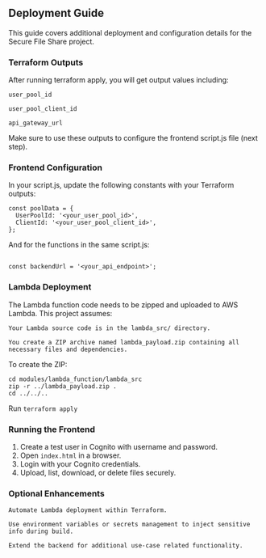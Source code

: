 
## Deployment Guide

This guide covers additional deployment and configuration details for the Secure File Share project.

### Terraform Outputs

After running terraform apply, you will get output values including:

    user_pool_id

    user_pool_client_id

    api_gateway_url

Make sure to use these outputs to configure the frontend script.js file (next step).

### Frontend Configuration

In your script.js, update the following constants with your Terraform outputs:

```
const poolData = {
  UserPoolId: '<your_user_pool_id>',
  ClientId: '<your_user_pool_client_id>',
};

```

And for the functions in the same script.js:

```

const backendUrl = '<your_api_endpoint>';

```


### Lambda Deployment

The Lambda function code needs to be zipped and uploaded to AWS Lambda. This project assumes:

    Your Lambda source code is in the lambda_src/ directory.

    You create a ZIP archive named lambda_payload.zip containing all necessary files and dependencies.

To create the ZIP:

```
cd modules/lambda_function/lambda_src
zip -r ../lambda_payload.zip .
cd ../../..
```

Run ```terraform apply```


### Running the Frontend

1. Create a test user in Cognito with username and password.
2. Open `index.html` in a browser.
2. Login with your Cognito credentials.
3. Upload, list, download, or delete files securely.



### Optional Enhancements

    Automate Lambda deployment within Terraform.

    Use environment variables or secrets management to inject sensitive info during build.

    Extend the backend for additional use-case related functionality. 